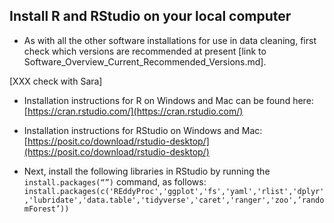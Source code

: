## Install R and RStudio on your local computer

* As with all the other software installations for use in data cleaning, first check which versions are recommended at present [link to Software_Overview_Current_Recommended_Versions.md].

[XXX check with Sara]
* Installation instructions for R on Windows and Mac can be found here: [https://cran.rstudio.com/](https://cran.rstudio.com/)

* Installation instructions for RStudio on Windows and Mac: [https://posit.co/download/rstudio-desktop/](https://posit.co/download/rstudio-desktop/)

* Next, install the following libraries in RStudio by running the `install.packages(“”)` command, as follows:
`install.packages(c('REddyProc','ggplot','fs','yaml','rlist','dplyr','lubridate','data.table','tidyverse','caret','ranger','zoo',’randomForest’))`
